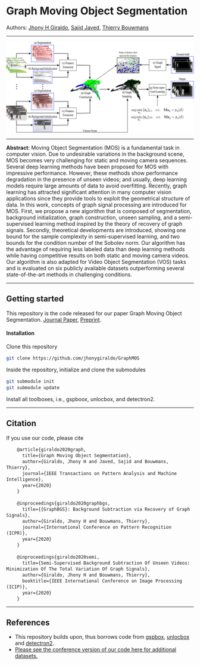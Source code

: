 # Graph Moving Object Segmentation
Authors: [Jhony H Giraldo](https://sites.google.com/view/jhonygiraldo), [Sajid Javed](https://sites.google.com/view/sajidjaved/home), [Thierry Bouwmans](https://sites.google.com/site/thierrybouwmans/)
- - - -
![Pipeline](https://github.com/jhonygiraldo/GraphMOS/blob/master/doc/pipeline_vs_03.png)
- - - -
**Abstract**: Moving Object Segmentation (MOS) is a fundamental task in computer vision. Due to undesirable variations in the background scene, MOS becomes very challenging for static and moving camera sequences. Several deep learning methods have been proposed for MOS with impressive performance. However, these methods show performance degradation in the presence of unseen videos; and usually, deep learning models require large amounts of data to avoid overfitting. Recently, graph learning has attracted significant attention in many computer vision applications since they provide tools to exploit the geometrical structure of data. In this work, concepts of graph signal processing are introduced for MOS. First, we propose a new algorithm that is composed of segmentation, background initialization, graph construction, unseen sampling, and a semi-supervised learning method inspired by the theory of recovery of graph signals. Secondly, theoretical developments are introduced, showing one bound for the sample complexity in semi-supervised learning, and two bounds for the condition number of the Sobolev norm. Our algorithm has the advantage of requiring less labeled data than deep learning methods while having competitive results on both static and moving camera videos. Our algorithm is also adapted for Video Object Segmentation (VOS) tasks and is evaluated on six publicly available datasets outperforming several state-of-the-art methods in challenging conditions.
- - - -
## Getting started

This repository is the code released for our paper Graph Moving Object Segmentation. [Journal Paper](https://doi.org/10.1109/tpami.2020.3042093), [Preprint](https://drive.google.com/file/d/1Pk7y6tp5fO2qUTISJyHlqVD67NxXrU3h/view).

#### Installation

Clone this repository
```bash
git clone https://github.com/jhonygiraldo/GraphMOS  
```
Inside the repository, initialize and clone the submodules
```bash
git submodule init
git submodule update
```
Install all toolboxes, i.e., gspboox, unlocbox, and detectron2.
- - - -
## Citation

If you use our code, please cite

        @article{giraldo2020graph,
          title={Graph Moving Object Segmentation},
          author={Giraldo, Jhony H and Javed, Sajid and Bouwmans, Thierry},
          journal={IEEE Transactions on Pattern Analysis and Machine Intelligence},
          year={2020}
        }
        
        @inproceedings{giraldo2020graphbgs,
          title={{GraphBGS}: Background Subtraction via Recovery of Graph Signals},
          author={Giraldo, Jhony H and Bouwmans, Thierry},
          journal={International Conference on Pattern Recognition (ICPR)},
          year={2020}
        }
        
        @inproceedings{giraldo2020semi,
          title={Semi-Supervised Background Subtraction Of Unseen Videos: Minimization Of The Total Variation Of Graph Signals},
          author={Giraldo, Jhony H and Bouwmans, Thierry},
          booktitle={IEEE International Conference on Image Processing (ICIP)},
          year={2020}
        }
- - - -
## References

- This repository builds upon, thus borrows code from [gspbox](https://github.com/epfl-lts2/gspbox), [unlocbox](https://github.com/epfl-lts2/unlocbox) and [detectron2](https://github.com/facebookresearch/detectron2).
- [Please see the conference version of our code here for additional datasets.](https://github.com/jhonygiraldo/GraphBGS)
